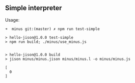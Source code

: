 ## Simple interpreter

Usage:

```
➜  minus git:(master) ✗ npm run test-simple

> hello-jison@1.0.0 test-simple
> npm run build; ./minus/use_minus.js


> hello-jison@1.0.0 build
> jison minus/minus.jison minus/minus.l -o minus/minus.js

[
  0
]
```
